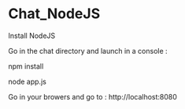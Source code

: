 # Chat_NodeJS

Install NodeJS

Go in the chat directory and launch in a console :

npm install

node app.js

Go in your browers and go to :
http://localhost:8080

